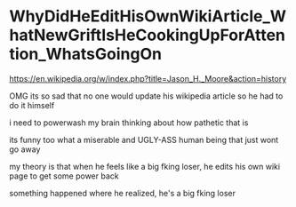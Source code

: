 # WhyDidHeEditHisOwnWikiArticle_WhatNewGriftIsHeCookingUpForAttention_WhatsGoingOn

https://en.wikipedia.org/w/index.php?title=Jason_H._Moore&action=history

OMG its so sad that no one would update his wikipedia article so he had to do it himself

i need to powerwash my brain thinking about how pathetic that is

its funny too what a miserable and UGLY-ASS human being that just wont go away

my theory is that when he feels like a big fking loser, he edits his own wiki page to get some power back

something happened where he realized, he's a big fking loser
